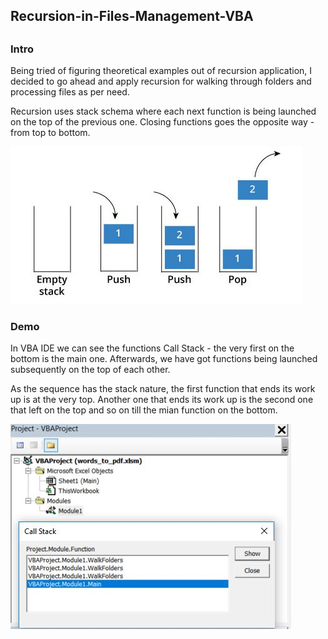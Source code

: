 <h2>Recursion-in-Files-Management-VBA<h2>
<h3>Intro</h3>
<p>Being tried of figuring theoretical examples out of recursion application, I decided to go ahead and apply recursion for walking through folders and processing files as per need.</p>
<p>Recursion uses stack schema where each next function is being launched on the top of the previous one. Closing functions goes the opposite way - from top to bottom.</p>
<img src="images/stack_schema.JPG">
 
<h3>Demo</h3>

<p>In VBA IDE we can see the functions Call Stack - the very first on the bottom is the main one. Afterwards, we have got functions being launched subsequently on the top of each other.</p>
  
<p>As the sequence has the stack nature, the first function that ends its work up is at the very top. Another one that ends its work up is the second one that left on the top and so on till the mian function on the bottom.</p>

<img src="images/stack.JPG">
